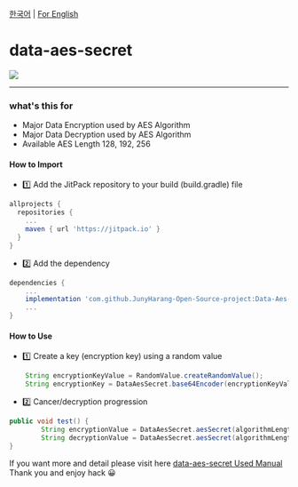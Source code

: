 [한국어](https://github.com/JunyHarang-Open-Source-project/Data-Aes-Secret/blob/master/README.md) | [For English](https://github.com/JunyHarang-Open-Source-project/Data-Aes-Secret/blob/master/README.en.md)

# data-aes-secret
[![](https://jitpack.io/v/JunyHarang-Open-Source-project/Data-Aes-Secret.svg)](https://jitpack.io/#JunyHarang-Open-Source-project/Data-Aes-Secret)
- - -

### what's this for
* Major Data Encryption used by AES Algorithm
* Major Data Decryption used by AES Algorithm
* Available AES Length 128, 192, 256


#### How to Import
* 1️⃣ Add the JitPack repository to your build (build.gradle) file
```groovy
allprojects {
  repositories {
    ...
    maven { url 'https://jitpack.io' }
  }
}
```

* 2️⃣ Add the dependency
```groovy
dependencies {
    ...
    implementation 'com.github.JunyHarang-Open-Source-project:Data-Aes-Secret:1.1.0b'
    ...
}
```

#### How to Use
* 1️⃣ Create a key (encryption key) using a random value
```java
    String encryptionKeyValue = RandomValue.createRandomValue();
    String encryptionKey = DataAesSecret.base64Encoder(encryptionKeyValue);
```

* 2️⃣ Cancer/decryption progression
```java
public void test() {
        String encryptionValue = DataAesSecret.aesSecret(algorithmLength, encryptionKey, plainText, 1);
        String decryptionValue = DataAesSecret.aesSecret(algorithmLength, encryptionKey, encryptionContent, 2);
}
```

If you want more and detail please visit here [data-aes-secret Used Manual](https://junyharang.tistory.com/364)
Thank you and enjoy hack 😀